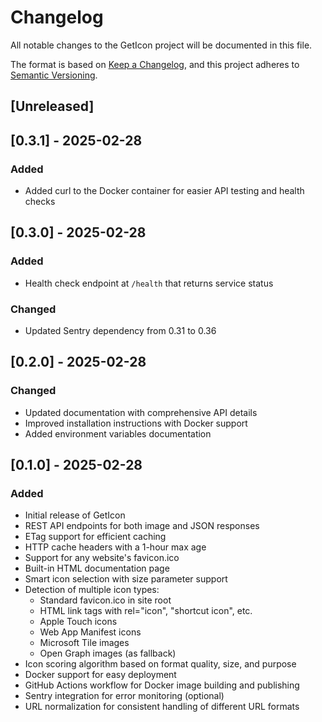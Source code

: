 # Changelog

All notable changes to the GetIcon project will be documented in this file.

The format is based on [Keep a Changelog](https://keepachangelog.com/en/1.0.0/),
and this project adheres to [Semantic Versioning](https://semver.org/spec/v2.0.0.html).

## [Unreleased]

## [0.3.1] - 2025-02-28

### Added
- Added curl to the Docker container for easier API testing and health checks

## [0.3.0] - 2025-02-28

### Added
- Health check endpoint at `/health` that returns service status

### Changed
- Updated Sentry dependency from 0.31 to 0.36

## [0.2.0] - 2025-02-28

### Changed
- Updated documentation with comprehensive API details
- Improved installation instructions with Docker support
- Added environment variables documentation

## [0.1.0] - 2025-02-28

### Added
- Initial release of GetIcon
- REST API endpoints for both image and JSON responses
- ETag support for efficient caching
- HTTP cache headers with a 1-hour max age
- Support for any website's favicon.ico
- Built-in HTML documentation page
- Smart icon selection with size parameter support
- Detection of multiple icon types:
  - Standard favicon.ico in site root
  - HTML link tags with rel="icon", "shortcut icon", etc.
  - Apple Touch icons
  - Web App Manifest icons
  - Microsoft Tile images
  - Open Graph images (as fallback)
- Icon scoring algorithm based on format quality, size, and purpose
- Docker support for easy deployment
- GitHub Actions workflow for Docker image building and publishing
- Sentry integration for error monitoring (optional)
- URL normalization for consistent handling of different URL formats
